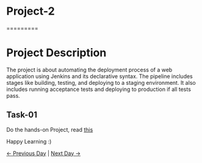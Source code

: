 # Project-2

=========

# Project Description

The project is about automating the deployment process of a web application using Jenkins and its declarative syntax. The pipeline includes stages like building, testing, and deploying to a staging environment. It also includes running acceptance tests and deploying to production if all tests pass.

## Task-01

Do the hands-on Project, read [this](https://www.linkedin.com/posts/chetanrakhra_devops-project-share-activity-7014971330496212992-6Q2m?utm_source=share&utm_medium=member_desktop)

Happy Learning :)

[← Previous Day](../day80/README.md) | [Next Day →](../day82/README.md)
